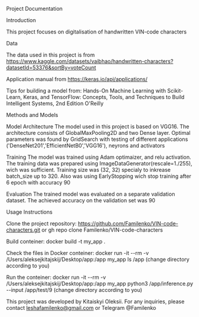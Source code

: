 Project Documentation

Introduction

This project focuses on digitalisation of handwritten VIN-code characters

Data

The data used in this project is from https://www.kaggle.com/datasets/vaibhao/handwritten-characters?datasetId=53376&sortBy=voteCount

Application manual from https://keras.io/api/applications/

Tips for building a model from:
Hands-On Machine Learning with Scikit-Learn, Keras, and TensorFlow: Concepts, Tools, and Techniques to Build Intelligent Systems, 2nd Edition O'Reilly

Methods and Models

Model Architecture
The model used in this project is based on VGG16. The architecture consists of GlobalMaxPooling2D and two Dense layer. Optimal parameters was found by
GridSearch with testing of different applications ('DenseNet201','EfficientNetB0','VGG16'), neyrons and activators

Training
The model was trained using Adam optimaizer, and relu activation. The training data was prepared using ImageDataGenerator(rescale=1./255), wich was sufficient.     Training size was (32, 32) specialy to inkrease batch_size up to 320. Also was using EarlyStopping wich stop training after 6 epoch with accuracy 90

Evaluation
The trained model was evaluated on a separate validation dataset. The achieved accuracy on the validation set was 90

Usage Instructions

Clone the project repository: https://github.com/Familenko/VIN-code-characters.git or gh repo clone Familenko/VIN-code-characters

Build conteiner: docker build -t my_app .

Check the files in Docker conteiner: docker run -it --rm -v /Users/aleksejkitajskij/Desktop/app:/app my_app ls /app (change directory according to you)

Run the conteiner: docker run -it --rm -v /Users/aleksejkitajskij/Desktop/app:/app my_app python3 /app/inference.py --input /app/test/9 (change directory according to you)

This project was developed by Kitaiskyi Oleksii. For any inquiries, please contact leshafamilenko@gmail.com or Telegram @Familenko
